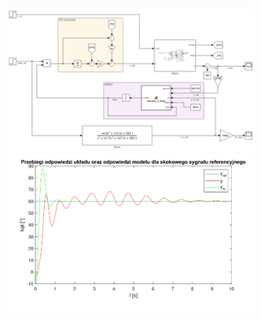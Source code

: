 
![drone_with_adaptive_control_model_reference](https://github.com/dariak153/Adaptive_Control_Flapping_Wings_Drone/blob/main/drone_with_MRAC.png)
![step_response](https://github.com/dariak153/Adaptive_Control_Flapping_Wings_Drone/blob/main/step_response_reference_signals.png)

